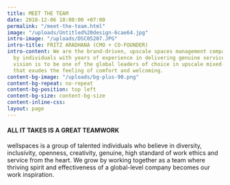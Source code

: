 ```yaml
---
title: MEET THE TEAM
date: 2018-12-06 18:00:00 +07:00
permalink: "/meet-the-team.html"
image: "/uploads/Untitled%20design-6cae64.jpg"
intro-image: "/uploads/DSC05207.JPG"
intro-title: FRITZ ARADHANA (CMO + CO-FOUNDER)
intro-content: We are the brand-driven, upscale spaces management company enriched
  by individuals with years of experience in delivering genuine services. Our long-term
  vision is to be one of the global leaders of choice in upscale mixed-use space brands
  that exudes the feeling of comfort and welcoming.
content-bg-image: "/uploads/bg-plus-90.png"
content-bg-repeat: no-repeat
content-bg-position: top left
content-bg-size: content-bg-size
content-inline-css: 
layout: page
---
```


<div class="row mb-5">
<div class="col-12 col-lg-8 offset-lg-2 text-center">
<h4 class="mb-4">ALL IT TAKES IS A GREAT TEAMWORK</h4>
<p>wellspaces is a group of talented individuals who believe in diversity, inclusivity, openness, creativity, genuine, high standard of work ethics and service from the heart. We grow by working together as a team where thriving spirit and effectiveness of a global-level company becomes our work inspiration.</p>
</div>
</div>